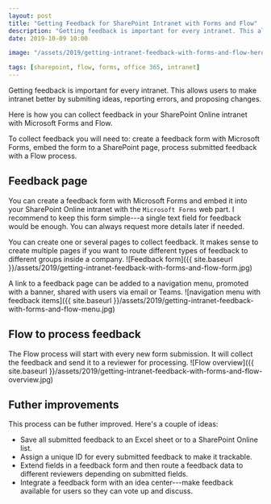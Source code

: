 ```yaml
---
layout: post
title: "Getting Feedback for SharePoint Intranet with Forms and Flow"
description: "Getting feedback is important for every intranet. This allows users to make intranet better by submiting ideas, reporting errors, and proposing changes. Here is how you can collect feedback in your SharePoint Online intranet with Microsoft Forms and Flow."
date: 2019-10-09 10:00

image: "/assets/2019/getting-intranet-feedback-with-forms-and-flow-hero.jpg"

tags: [sharepoint, flow, forms, office 365, intranet]
---
```


Getting feedback is important for every intranet. This allows users to make intranet better by submiting ideas, reporting errors, and proposing changes.

Here is how you can collect feedback in your SharePoint Online intranet with Microsoft Forms and Flow.

To collect feedback you will need to: create a feedback form with Microsoft Forms, embed the form to a SharePoint page, process submitted feedback with a Flow process.

## Feedback page
You can create a feedback form with Microsoft Forms and embed it into your SharePoint Online intranet with the `Microsoft Forms` web part. I recommend to keep this form simple---a single text field for feedback would be enough. You can always request more details later if needed.

You can create one or several pages to collect feedback. It makes sense to create multiple pages if you want to route different types of feedback to different groups inside a company.
![Feedback form]({{ site.baseurl }}/assets/2019/getting-intranet-feedback-with-forms-and-flow-form.jpg)

A link to a feedback page can be added to a navigation menu, promoted with a banner, shared with users via email or Teams.
![navigation menu with feedback items]({{ site.baseurl }}/assets/2019/getting-intranet-feedback-with-forms-and-flow-menu.jpg)

## Flow to process feedback
The Flow process will start with every new form submission. It will collect the feedback and send it to a reviewer for processing.
![Flow overview]({{ site.baseurl }}/assets/2019/getting-intranet-feedback-with-forms-and-flow-overview.jpg)

## Futher improvements
This process can be futher improved. Here's a couple of ideas:
- Save all submitted feedback to an Excel sheet or to a SharePoint Online list.
- Assign a unique ID for every submitted feedback to make it trackable.
- Extend fields in a feedback form and then route a feedback data to different reviewers depending on submitted fields.
- Integrate a feedback form with an idea center---make feedback available for users so they can vote up and discuss.
